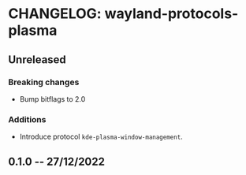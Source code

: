 # CHANGELOG: wayland-protocols-plasma

## Unreleased

### Breaking changes

- Bump bitflags to 2.0

### Additions

- Introduce protocol `kde-plasma-window-management`.

## 0.1.0 -- 27/12/2022
